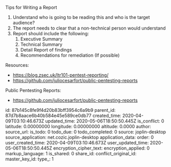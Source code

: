 Tips for Writing a Report

1. Understand who is going to be reading this and who is the target audience?
2. The report needs to clear that a non-technical person would understand 
3. Report should include the following: 
	1. Executive Summary
	2. Technical Summary
	3. Detail Report of findings
	4. Recommendations for remediation (If possible)



Resources:

- https://blog.zsec.uk/ltr101-pentest-reporting/
- https://github.com/juliocesarfort/public-pentesting-reports

Public Pentesting Reports: 

- https://github.com/juliocesarfort/public-pentesting-reports

id: 87b145c8fe9f4d20b83bff3954c6a9b9
parent_id: 87d7b8aace6b40b584e45e589ce0db77
created_time: 2020-04-09T03:10:46.673Z
updated_time: 2020-05-06T18:50:50.445Z
is_conflict: 0
latitude: 0.00000000
longitude: 0.00000000
altitude: 0.0000
author: 
source_url: 
is_todo: 0
todo_due: 0
todo_completed: 0
source: joplin-desktop
source_application: net.cozic.joplin-desktop
application_data: 
order: 0
user_created_time: 2020-04-09T03:10:46.673Z
user_updated_time: 2020-05-06T18:50:50.445Z
encryption_cipher_text: 
encryption_applied: 0
markup_language: 1
is_shared: 0
share_id: 
conflict_original_id: 
master_key_id: 
type_: 1